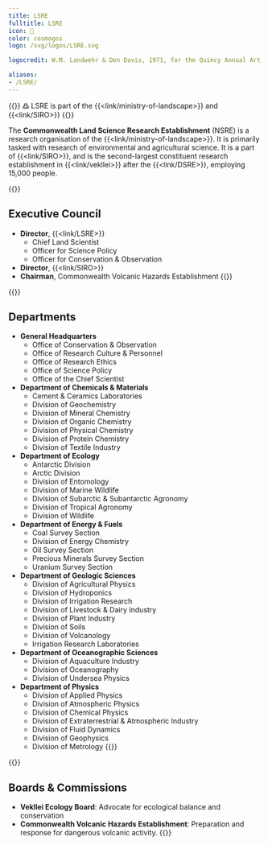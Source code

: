 ```yaml
---
title: LSRE
fulltitle: LSRE
icon: 🔬
color: cosmogos
logo: /svg/logos/LSRE.svg

logocredit: W.M. Landwehr & Don Davis, 1971, for the Quincy Annual Art Show

aliases:
- /LSRE/
---
```

{{<note>}}
߷ LSRE is part of the {{<link/ministry-of-landscape>}} and {{<link/SIRO>}}
{{</note>}}

The <span class="fi fi-min-lsre fis"></span> **Commonwealth Land Science Research Establishment** (NSRE) is a research organisation of the {{<link/ministry-of-landscape>}}. It is primarily tasked with research of environmental and agricultural science. It is a part of {{<link/SIRO>}}, and is the second-largest constituent research establishment in {{<link/vekllei>}} after the {{<link/DSRE>}}, employing 15,000 people.

{{<note panel>}}
## Executive Council

* **Director**, {{<link/LSRE>}}
	* Chief Land Scientist
	* Officer for Science Policy
	* Officer for Conservation & Observation
* **Director**, {{<link/SIRO>}}
* **Chairman**, Commonwealth Volcanic Hazards Establishment
{{</note>}}

{{<note panel>}}
## Departments
* **General Headquarters**
	* Office of Conservation & Observation
	* Office of Research Culture & Personnel
	* Office of Research Ethics
	* Office of Science Policy
	* Office of the Chief Scientist
* **Department of Chemicals & Materials**
	* Cement & Ceramics Laboratories
	* Division of Geochemistry
	* Division of Mineral Chemistry
	* Division of Organic Chemistry
	* Division of Physical Chemistry
	* Division of Protein Chemistry
	* Division of Textile Industry
* **Department of Ecology**
	* Antarctic Division
	* Arctic Division
	* Division of Entomology
	* Division of Marine Wildlife
	* Division of Subarctic & Subantarctic Agronomy
	* Division of Tropical Agronomy
	* Division of Wildlife
* **Department of Energy & Fuels**
	* Coal Survey Section
	* Division of Energy Chemistry
	* Oil Survey Section
	* Precious Minerals Survey Section
	* Uranium Survey Section
* **Department of Geologic Sciences**
	* Division of Agricultural Physics
	* Division of Hydroponics
	* Division of Irrigation Research
	* Division of Livestock & Dairy Industry
	* Division of Plant Industry
	* Division of Soils
	* Division of Volcanology
	* Irrigation Research Laboratories
* **Department of Oceanographic Sciences**
	* Division of Aquaculture Industry
	* Division of Oceanography
	* Division of Undersea Physics
* **Department of Physics**
	* Division of Applied Physics
	* Division of Atmospheric Physics
	* Division of Chemical Physics
	* Division of Extraterrestrial & Atmospheric Industry
	* Division of Fluid Dynamics
	* Division of Geophysics
	* Division of Metrology
{{</note>}}

{{<note panel>}}
## Boards & Commissions
* **Vekllei Ecology Board**: Advocate for ecological balance and conservation
* **Commonwealth Volcanic Hazards Establishment**: Preparation and response for dangerous volcanic activity.
{{</note>}}